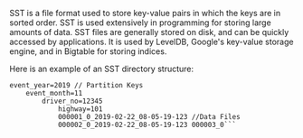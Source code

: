 SST is a file format used to store key-value pairs in which the keys are in sorted order. SST is used extensively in programming for storing large amounts of data. SST files are generally stored on disk, and can be quickly accessed by applications. It is used by LevelDB, Google's key-value storage engine, and in Bigtable for storing indices.

Here is an example of an SST directory structure:
```
event_year=2019 // Partition Keys 
	event_month=11 
		driver_no=12345 
			highway=101 
			000001_0_2019-02-22_08-05-19-123 //Data Files 
			000002_0_2019-02-22_08-05-19-123 000003_0```
```